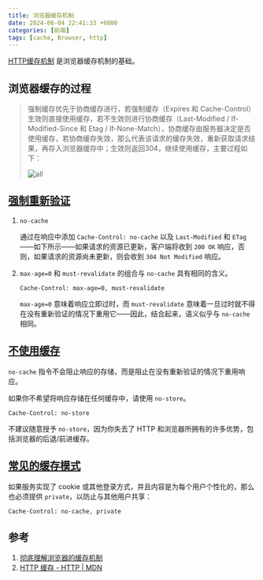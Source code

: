 ```yaml
---
title: 浏览器缓存机制
date: 2024-06-04 22:41:33 +0800
categories: [前端]
tags: [cache, Browser, http]
---
```


[HTTP缓存机制](https://developer.mozilla.org/zh-CN/docs/Web/HTTP/Caching) 是浏览器缓存机制的基础。

## 浏览器缓存的过程

> 强制缓存优先于协商缓存进行，若强制缓存（Expires 和 Cache-Control）生效则直接使用缓存，若不生效则进行协商缓存（Last-Modified / If-Modified-Since 和 Etag / If-None-Match），协商缓存由服务器决定是否使用缓存，若协商缓存失效，那么代表该请求的缓存失效，重新获取请求结果，再存入浏览器缓存中；生效则返回304，继续使用缓存，主要过程如下：
> 
> ![all](https://heyingye.github.io/2018/04/16/%E5%BD%BB%E5%BA%95%E7%90%86%E8%A7%A3%E6%B5%8F%E8%A7%88%E5%99%A8%E7%9A%84%E7%BC%93%E5%AD%98%E6%9C%BA%E5%88%B6/img/all.jpg)

## [强制重新验证](https://developer.mozilla.org/zh-CN/docs/Web/HTTP/Caching#强制重新验证)

1. `no-cache`

   通过在响应中添加 `Cache-Control: no-cache` 以及 `Last-Modified` 和 `ETag`——如下所示——如果请求的资源已更新，客户端将收到 `200 OK` 响应，否则，如果请求的资源尚未更新，则会收到 `304 Not Modified` 响应。

2. `max-age=0` 和 `must-revalidate` 的组合与 `no-cache` 具有相同的含义。

   ```http
   Cache-Control: max-age=0, must-revalidate
   ```

   `max-age=0` 意味着响应立即过时，而 `must-revalidate` 意味着一旦过时就不得在没有重新验证的情况下重用它——因此，结合起来，语义似乎与 `no-cache` 相同。

## [不使用缓存](https://developer.mozilla.org/zh-CN/docs/Web/HTTP/Caching#不使用缓存)

`no-cache` 指令不会阻止响应的存储，而是阻止在没有重新验证的情况下重用响应。

如果你不希望将响应存储在任何缓存中，请使用 `no-store`。

```http
Cache-Control: no-store
```

不建议随意授予 `no-store`，因为你失去了 HTTP 和浏览器所拥有的许多优势，包括浏览器的后退/前进缓存。

## [常见的缓存模式](https://developer.mozilla.org/zh-CN/docs/Web/HTTP/Caching#常见的缓存模式)

如果服务实现了 cookie 或其他登录方式，并且内容是为每个用户个性化的，那么也必须提供 `private`，以防止与其他用户共享：

```http
Cache-Control: no-cache, private
```

## 参考

1. [彻底理解浏览器的缓存机制](https://heyingye.github.io/2018/04/16/%E5%BD%BB%E5%BA%95%E7%90%86%E8%A7%A3%E6%B5%8F%E8%A7%88%E5%99%A8%E7%9A%84%E7%BC%93%E5%AD%98%E6%9C%BA%E5%88%B6/)
1. [HTTP 缓存 - HTTP | MDN](https://developer.mozilla.org/zh-CN/docs/Web/HTTP/Caching)
